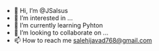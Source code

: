 - 👋 Hi, I’m @JSalsus
- 👀 I’m interested in ...
- 🌱 I’m currently learning Pyhton
- 💞️ I’m looking to collaborate on ...
- 📫 How to reach me salehijavad768@gmail.com

<!---
JSalsus/JSalsus is a ✨ special ✨ repository because its `README.md` (this file) appears on your GitHub profile.
You can click the Preview link to take a look at your changes.
--->
